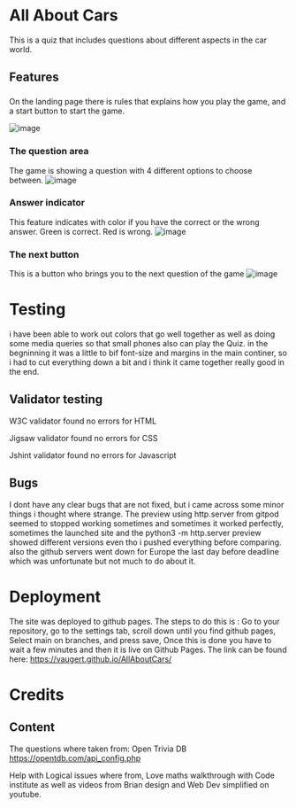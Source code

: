 # All About Cars
This is a quiz that includes questions about different aspects in the car world.
## Features

###
On the landing page there is rules that explains how you play the game, and a start button to start the game.

![image](https://user-images.githubusercontent.com/95358346/151226197-6438b7e8-411f-4955-bccf-aba3691aee15.png)

### The question area
The game is showing a question with 4 different options to choose between. 
![image](https://user-images.githubusercontent.com/95358346/151223868-5b139a71-d1a5-4036-8724-79cb89adef40.png) 
### Answer indicator
This feature indicates with color if you have the correct or the wrong answer.
Green is correct. 
Red is wrong.
![image](https://user-images.githubusercontent.com/95358346/151224267-40d4e105-05ae-4eaa-a474-84a4782a944a.png)

### The next button
This is a button who brings you to the next question of the game
![image](https://user-images.githubusercontent.com/95358346/151224513-abfd12b2-fd2e-41e4-ab94-dd90a10b332b.png)

# Testing
i have been able to work out colors that go well together as well as doing some media queries so that small phones also can play the Quiz.
in the begninning it was a little to bif font-size and margins in the main continer, so i had to cut everything down a bit and i think it came together really good in the end.

## Validator testing
W3C validator found no errors for HTML

Jigsaw validator found no errors for CSS

Jshint validator found no errors for Javascript

## Bugs
I dont have any clear bugs that are not fixed, but i came across some minor things i thought where strange. The preview using http.server from gitpod seemed to stopped working sometimes and sometimes it worked perfectly, sometimes the launched site and the python3 -m http.server preview showed different versions even tho i pushed everything before comparing.  also the github servers went down for Europe the last day before deadline which was unfortunate but not much to do about it. 

# Deployment
The site was deployed to github pages.
The steps to do this is :
Go to your repository, go to the settings tab, scroll down
until you find github pages,
Select main on branches, and press save, 
Once this is done you have to wait a few minutes and then it is live on Github Pages.
The link can be found here:
https://vaugert.github.io/AllAboutCars/

# Credits

## Content
The questions where taken from:
Open Trivia DB
https://opentdb.com/api_config.php

Help with Logical issues where from, Love maths walkthrough with Code institute as well as videos from Brian design and Web Dev simplified on youtube.

